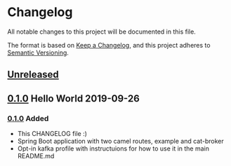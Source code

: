 # Changelog

All notable changes to this project will be documented in this file.

The format is based on [Keep a Changelog](https://keepachangelog.com/en/1.0.0/),
and this project adheres to [Semantic Versioning](https://semver.org/spec/v2.0.0.html).

## [Unreleased]

## [0.1.0] Hello World 2019-09-26

### [0.1.0] Added

- This CHANGELOG file :)
- Spring Boot application with two camel routes, example and cat-broker
- Opt-in kafka profile with instructuions for how to use it in the main README.md

[Unreleased]: https://github.com/lewiswatson/camel-cat-broker

[Unreleased]: https://github.com/lewiswatson/camel-cat-broker/compare/0.1.0...HEAD
[0.1.0]: https://github.com/lewiswatson/camel-cat-broker/0.1.0
